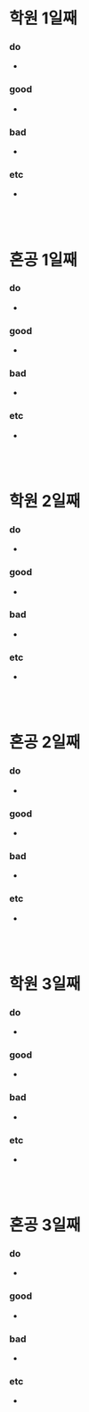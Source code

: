 
# 학원 1일째 
### do
-

### good
- 

### bad
- 

### etc
- 

<br /><br />

# 혼공 1일째 
### do
-

### good
- 

### bad
- 

### etc
- 

<br /><br />

# 학원 2일째 
### do
-

### good
- 

### bad
- 

### etc
- 

<br /><br />

# 혼공 2일째 
### do
-

### good
- 

### bad
- 

### etc
- 

<br /><br />

# 학원 3일째 
### do
-

### good
- 

### bad
- 

### etc
- 

<br /><br />

# 혼공 3일째 
### do
-

### good
- 

### bad
- 

### etc
- 

<br /><br />
